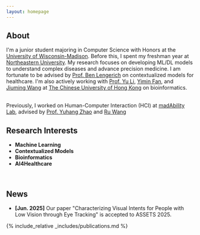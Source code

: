 ```yaml
---
layout: homepage
---
```


## About

I'm a junior student majoring in Computer Science with Honors at the <a href="https://www.wisc.edu/">University of Wisconsin-Madison</a>. Before this, I spent my freshman year at <a href="https://www.northeastern.edu/">Northeastern University</a>. My research focuses on developing ML/DL models to understand complex diseases and advance precision medicine. I am fortunate to be advised by <a href="https://adaptinfer.org/people/">Prof. Ben Lengerich</a> on contextualized models for healthcare. I'm also actively working with <a href="https://liyu95.com/">Prof. Yu Li</a>, <a href="https://fanyimin-cuhk.github.io/">Yimin Fan</a>, and <a href="https://wangjiuming.github.io/homepage/">Jiuming Wang</a> at <a href="https://www.cuhk.edu.hk/">The Chinese University of Hong Kong</a> on bioinformatics.

<br>
Previously, I worked on Human-Computer Interaction (HCI) at <a href="https://madability.cs.wisc.edu/">madAbility Lab</a>, advised by <a href="https://www.yuhangz.com/">Prof. Yuhang Zhao</a> and <a href="https://ru-wang.com/">Ru Wang</a>

<br>

## Research Interests

- **Machine Learning**
- **Contextualized Models**
- **Bioinformatics**
- **AI4Healthcare**

<br>

## News

- **[Jun. 2025]** Our paper "Characterizing Visual Intents for People with Low Vision through
Eye Tracking" is accepted to ASSETS 2025.


{% include_relative _includes/publications.md %}

